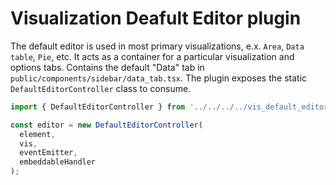 # Visualization Deafult Editor plugin

The default editor is used in most primary visualizations, e.x. `Area`, `Data table`, `Pie`, etc.
It acts as a container for a particular visualization and options tabs. Contains the default "Data" tab in `public/components/sidebar/data_tab.tsx`.
The plugin exposes the static `DefaultEditorController` class to consume.

```ts
import { DefaultEditorController } from '../../../../vis_default_editor/public';

const editor = new DefaultEditorController(
  element,
  vis,
  eventEmitter,
  embeddableHandler
);
```